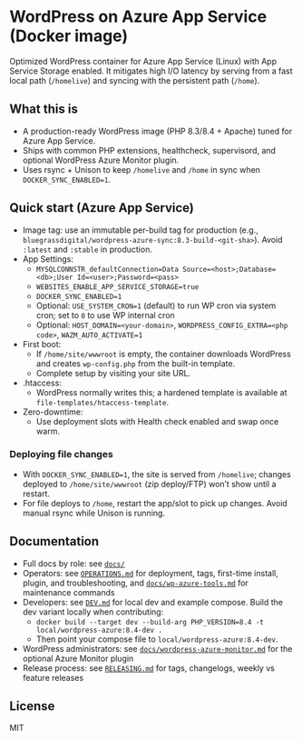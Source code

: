 # WordPress on Azure App Service (Docker image)
Optimized WordPress container for Azure App Service (Linux) with App Service Storage enabled. It mitigates high I/O latency by serving from a fast local path (`/homelive`) and syncing with the persistent path (`/home`).

## What this is
- A production-ready WordPress image (PHP 8.3/8.4 + Apache) tuned for Azure App Service.
- Ships with common PHP extensions, healthcheck, supervisord, and optional WordPress Azure Monitor plugin.
- Uses rsync + Unison to keep `/homelive` and `/home` in sync when `DOCKER_SYNC_ENABLED=1`.

## Quick start (Azure App Service)
- Image tag: use an immutable per-build tag for production (e.g., `bluegrassdigital/wordpress-azure-sync:8.3-build-<git-sha>`). Avoid `:latest` and `:stable` in production.
- App Settings:
  - `MYSQLCONNSTR_defaultConnection=Data Source=<host>;Database=<db>;User Id=<user>;Password=<pass>`
  - `WEBSITES_ENABLE_APP_SERVICE_STORAGE=true`
  - `DOCKER_SYNC_ENABLED=1`
  - Optional: `USE_SYSTEM_CRON=1` (default) to run WP cron via system cron; set to `0` to use WP internal cron
  - Optional: `HOST_DOMAIN=<your-domain>`, `WORDPRESS_CONFIG_EXTRA=<php code>`, `WAZM_AUTO_ACTIVATE=1`
- First boot:
  - If `/home/site/wwwroot` is empty, the container downloads WordPress and creates `wp-config.php` from the built-in template.
  - Complete setup by visiting your site URL.
- .htaccess:
  - WordPress normally writes this; a hardened template is available at `file-templates/htaccess-template`.
- Zero-downtime:
  - Use deployment slots with Health check enabled and swap once warm.

### Deploying file changes
- With `DOCKER_SYNC_ENABLED=1`, the site is served from `/homelive`; changes deployed to `/home/site/wwwroot` (zip deploy/FTP) won’t show until a restart.
- For file deploys to `/home`, restart the app/slot to pick up changes. Avoid manual rsync while Unison is running.

## Documentation
- Full docs by role: see [`docs/`](docs/README.md)
- Operators: see [`OPERATIONS.md`](OPERATIONS.md) for deployment, tags, first-time install, plugin, and troubleshooting, and [`docs/wp-azure-tools.md`](docs/wp-azure-tools.md) for maintenance commands
- Developers: see [`DEV.md`](DEV.md) for local dev and example compose. Build the dev variant locally when contributing:
  - `docker build --target dev --build-arg PHP_VERSION=8.4 -t local/wordpress-azure:8.4-dev .`
  - Then point your compose file to `local/wordpress-azure:8.4-dev`.
- WordPress administrators: see [`docs/wordpress-azure-monitor.md`](docs/wordpress-azure-monitor.md) for the optional Azure Monitor plugin
- Release process: see [`RELEASING.md`](RELEASING.md) for tags, changelogs, weekly vs feature releases

## License
MIT
